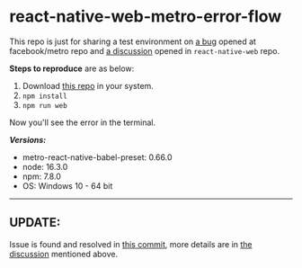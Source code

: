# react-native-web-metro-error-flow
This repo is just for sharing a test environment on [a bug](https://github.com/facebook/metro/issues/675) opened at facebook/metro repo and [a discussion](https://github.com/necolas/react-native-web/discussions/2052) opened in `react-native-web` repo.

**Steps to reproduce** are as below:
1. Download [this repo](https://github.com/ShivamS136/react-native-web-metro-error-flow) in your system.
2. `npm install`
3. `npm run web`

Now you'll see the error in the terminal.

**_Versions:_**

- metro-react-native-babel-preset: 0.66.0
- node: 16.3.0
- npm: 7.8.0
- OS: Windows 10 - 64 bit

---

## UPDATE:
Issue is found and resolved in [this commit](https://github.com/ShivamS136/react-native-web-metro-error-flow/commit/002aab5d72152901dac77d4ae88de84b24317cf7), more details are in [the discussion](https://github.com/necolas/react-native-web/discussions/2052) mentioned above.

